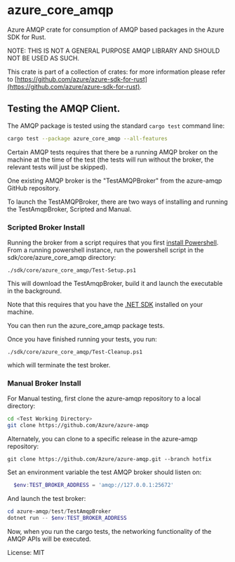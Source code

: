 # azure_core_amqp

Azure AMQP crate for consumption of AMQP based packages in the Azure SDK for Rust.

NOTE: THIS IS NOT A GENERAL PURPOSE AMQP LIBRARY AND SHOULD NOT BE USED AS SUCH.

This crate is part of a collection of crates: for more information please refer to [https://github.com/azure/azure-sdk-for-rust](https://github.com/azure/azure-sdk-for-rust).

## Testing the AMQP Client.

The AMQP package is tested using the standard `cargo test` command line:

```bash
cargo test --package azure_core_amqp --all-features
```

Certain AMQP tests requires that there be a running AMQP broker on the machine at the time of the test (the tests will run without the broker, the relevant tests will just be skipped).

One existing AMQP broker is the "TestAMQPBroker" from the azure-amqp GitHub repository.

To launch the TestAMQPBroker, there are two ways of installing and running the TestAmqpBroker, Scripted and Manual.

### Scripted Broker Install
Running the broker from a script requires that you first [install Powershell](https://learn.microsoft.com/powershell/scripting/install/installing-powershell?view=powershell-7.4).
From a running powershell instance,  run the powershell script in the sdk/core/azure_core_amqp directory:

```
./sdk/core/azure_core_amqp/Test-Setup.ps1
```

This will download the TestAmqpBroker, build it and launch the executable in the background.

Note that this requires that you have the [.NET SDK](https://dot.net/download) installed on your machine.

You can then run the azure_core_amqp package tests.

Once you have finished running your tests, you run:

```
./sdk/core/azure_core_amqp/Test-Cleanup.ps1
```

which will terminate the test broker.

### Manual Broker Install
For Manual testing, first clone the azure-amqp repository to a local directory:

```bash
cd <Test Working Directory>
git clone https://github.com/Azure/azure-amqp
```

Alternately, you can clone to a specific release in the azure-amqp repository:

```
git clone https://github.com/Azure/azure-amqp.git --branch hotfix
```

Set an environment variable the test AMQP broker should listen on:

```powershell
  $env:TEST_BROKER_ADDRESS = 'amqp://127.0.0.1:25672'
```

And launch the test broker:

```powershell
cd azure-amqp/test/TestAmqpBroker
dotnet run -- $env:TEST_BROKER_ADDRESS
```

Now, when you run the cargo tests, the networking functionality of the AMQP APIs will be executed.

License: MIT

